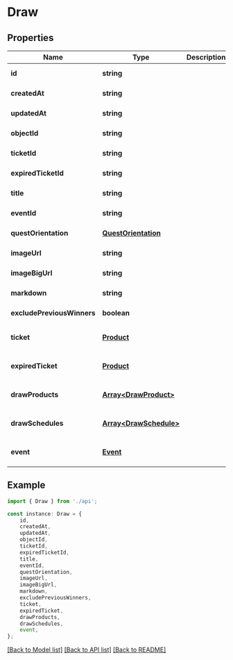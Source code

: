 # Draw


## Properties

Name | Type | Description | Notes
------------ | ------------- | ------------- | -------------
**id** | **string** |  | [default to undefined]
**createdAt** | **string** |  | [default to undefined]
**updatedAt** | **string** |  | [default to undefined]
**objectId** | **string** |  | [default to undefined]
**ticketId** | **string** |  | [default to undefined]
**expiredTicketId** | **string** |  | [default to undefined]
**title** | **string** |  | [default to undefined]
**eventId** | **string** |  | [default to undefined]
**questOrientation** | [**QuestOrientation**](QuestOrientation.md) |  | [default to undefined]
**imageUrl** | **string** |  | [default to undefined]
**imageBigUrl** | **string** |  | [default to undefined]
**markdown** | **string** |  | [default to undefined]
**excludePreviousWinners** | **boolean** |  | [default to undefined]
**ticket** | [**Product**](Product.md) |  | [optional] [default to undefined]
**expiredTicket** | [**Product**](Product.md) |  | [optional] [default to undefined]
**drawProducts** | [**Array&lt;DrawProduct&gt;**](DrawProduct.md) |  | [optional] [default to undefined]
**drawSchedules** | [**Array&lt;DrawSchedule&gt;**](DrawSchedule.md) |  | [optional] [default to undefined]
**event** | [**Event**](Event.md) |  | [optional] [default to undefined]

## Example

```typescript
import { Draw } from './api';

const instance: Draw = {
    id,
    createdAt,
    updatedAt,
    objectId,
    ticketId,
    expiredTicketId,
    title,
    eventId,
    questOrientation,
    imageUrl,
    imageBigUrl,
    markdown,
    excludePreviousWinners,
    ticket,
    expiredTicket,
    drawProducts,
    drawSchedules,
    event,
};
```

[[Back to Model list]](../README.md#documentation-for-models) [[Back to API list]](../README.md#documentation-for-api-endpoints) [[Back to README]](../README.md)
